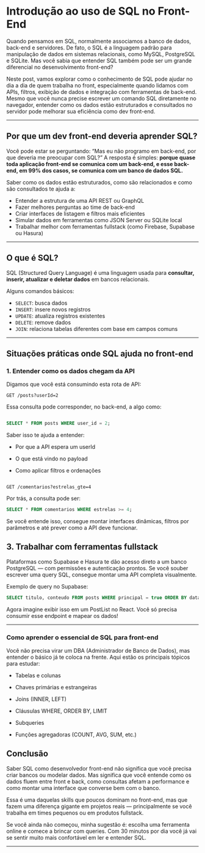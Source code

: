 # Introdução ao uso de SQL no Front-End

Quando pensamos em SQL, normalmente associamos a banco de dados, back-end e servidores. De fato, o SQL é a linguagem padrão para manipulação de dados em sistemas relacionais, como MySQL, PostgreSQL e SQLite. Mas você sabia que entender SQL também pode ser um grande diferencial no desenvolvimento front-end?

Neste post, vamos explorar como o conhecimento de SQL pode ajudar no dia a dia de quem trabalha no front, especialmente quando lidamos com APIs, filtros, exibição de dados e integração com ferramentas de back-end. Mesmo que você nunca precise escrever um comando SQL diretamente no navegador, entender como os dados estão estruturados e consultados no servidor pode melhorar sua eficiência como dev front-end.

---

## Por que um dev front-end deveria aprender SQL?

Você pode estar se perguntando: “Mas eu não programo em back-end, por que deveria me preocupar com SQL?” A resposta é simples: **porque quase toda aplicação front-end se comunica com um back-end, e esse back-end, em 99% dos casos, se comunica com um banco de dados SQL.**

Saber como os dados estão estruturados, como são relacionados e como são consultados te ajuda a:

- Entender a estrutura de uma API REST ou GraphQL
- Fazer melhores perguntas ao time de back-end
- Criar interfaces de listagem e filtros mais eficientes
- Simular dados em ferramentas como JSON Server ou SQLite local
- Trabalhar melhor com ferramentas fullstack (como Firebase, Supabase ou Hasura)

---

## O que é SQL?

SQL (Structured Query Language) é uma linguagem usada para **consultar, inserir, atualizar e deletar dados** em bancos relacionais.

Alguns comandos básicos:

- `SELECT`: busca dados
- `INSERT`: insere novos registros
- `UPDATE`: atualiza registros existentes
- `DELETE`: remove dados
- `JOIN`: relaciona tabelas diferentes com base em campos comuns

---

## Situações práticas onde SQL ajuda no front-end

### 1. **Entender como os dados chegam da API**

Digamos que você está consumindo esta rota de API:

```http
GET /posts?userId=2
```

Essa consulta pode corresponder, no back-end, a algo como:

```sql

SELECT * FROM posts WHERE user_id = 2;

```

Saber isso te ajuda a entender:

- Por que a API espera um userId

- O que está vindo no payload

- Como aplicar filtros e ordenações

```http

GET /comentarios?estrelas_gte=4

```

Por trás, a consulta pode ser:

```sql
SELECT * FROM comentarios WHERE estrelas >= 4;
```

Se você entende isso, consegue montar interfaces dinâmicas, filtros por parâmetros e até prever como a API deve funcionar.

## 3. Trabalhar com ferramentas fullstack

Plataformas como Supabase e Hasura te dão acesso direto a um banco PostgreSQL — com permissões e autenticação prontos. Se você souber escrever uma query SQL, consegue montar uma API completa visualmente.

Exemplo de query no Supabase:

```sql
SELECT titulo, conteudo FROM posts WHERE principal = true ORDER BY dataPostagem DESC;
```

Agora imagine exibir isso em um PostList no React. Você só precisa consumir esse endpoint e mapear os dados!

---

### Como aprender o essencial de SQL para front-end

Você não precisa virar um DBA (Administrador de Banco de Dados), mas entender o básico já te coloca na frente. Aqui estão os principais tópicos para estudar:

- Tabelas e colunas

- Chaves primárias e estrangeiras

- Joins (INNER, LEFT)

- Cláusulas WHERE, ORDER BY, LIMIT

- Subqueries

- Funções agregadoras (COUNT, AVG, SUM, etc.)

## Conclusão

Saber SQL como desenvolvedor front-end não significa que você precisa criar bancos ou modelar dados. Mas significa que você entende como os dados fluem entre front e back, como consultas afetam a performance e como montar uma interface que converse bem com o banco.

Essa é uma daquelas skills que poucos dominam no front-end, mas que fazem uma diferença gigante em projetos reais — principalmente se você trabalha em times pequenos ou em produtos fullstack.

Se você ainda não começou, minha sugestão é: escolha uma ferramenta online e comece a brincar com queries. Com 30 minutos por dia você já vai se sentir muito mais confortável em ler e entender SQL.

---